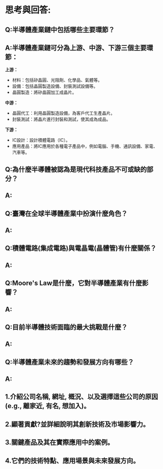 # 思考與回答:

## Q:半導體產業鏈中包括哪些主要環節？
## A:半導體產業鏈可分為上游、中游、下游三個主要環節：

**上游：**

* 材料：包括矽晶圓、光阻劑、化學品、氣體等。
* 設備：包括晶圓製造設備、封裝測試設備等。
* 晶圓製造：將矽晶圓加工成晶片。

**中游：**

* 晶圓代工：利用晶圓製造設備，為客戶代工生產晶片。
* 封裝測試：將晶片進行封裝和測試，使其成為成品。

**下游：**

* IC設計：設計積體電路（IC）。
* 應用產品：將IC應用於各種電子產品中，例如電腦、手機、通訊設備、家電、汽車等。
## Q:為什麼半導體被認為是現代科技產品不可或缺的部分？
## A:

## Q:臺灣在全球半導體產業中扮演什麼角色？
## A:

## Q:積體電路(集成電路)與電晶電(晶體管)有什麼關係？
## A:

## Q:Moore's Law是什麼，它對半導體產業有什麼影響？
## A:

## Q:目前半導體技術面臨的最大挑戰是什麼？
## A:

## Q:半導體產業未來的趨勢和發展方向有哪些？
## A:

## 1.介紹公司名稱, 網址, 概況、以及選擇這些公司的原因 (e.g., 離家近, 有名, 想加入)。

## 2.顯著貢獻?並詳細說明其創新技術及市場影響力。

## 3.關鍵產品及其在實際應用中的案例。

## 4.它們的技術特點、應用場景與未來發展方向。

